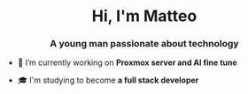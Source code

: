 <h1 align="center">Hi, I'm Matteo</h1>
<h3 align="center">A young man passionate about technology</h3>

- 🔌 I’m currently working on **Proxmox server and AI fine tune**

- 🎓 I'm studying to become **a full stack developer**
